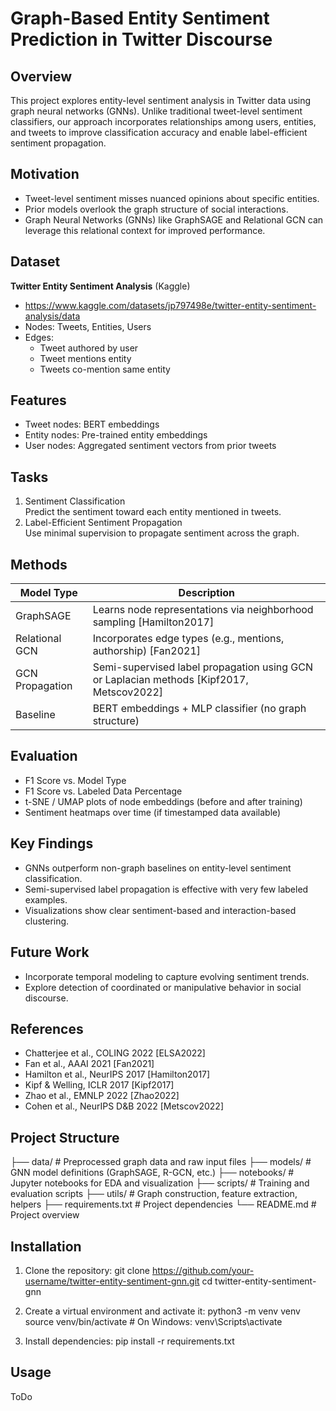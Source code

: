 # Graph-Based Entity Sentiment Prediction in Twitter Discourse

## Overview
This project explores entity-level sentiment analysis in Twitter data using graph neural networks (GNNs). Unlike traditional tweet-level sentiment classifiers, our approach incorporates relationships among users, entities, and tweets to improve classification accuracy and enable label-efficient sentiment propagation.

## Motivation
- Tweet-level sentiment misses nuanced opinions about specific entities.
- Prior models overlook the graph structure of social interactions.
- Graph Neural Networks (GNNs) like GraphSAGE and Relational GCN can leverage this relational context for improved performance.

## Dataset
**Twitter Entity Sentiment Analysis** (Kaggle)  
- https://www.kaggle.com/datasets/jp797498e/twitter-entity-sentiment-analysis/data
- Nodes: Tweets, Entities, Users  
- Edges:
  - Tweet authored by user  
  - Tweet mentions entity  
  - Tweets co-mention same entity  

## Features
- Tweet nodes: BERT embeddings  
- Entity nodes: Pre-trained entity embeddings  
- User nodes: Aggregated sentiment vectors from prior tweets  

## Tasks
1. Sentiment Classification  
   Predict the sentiment toward each entity mentioned in tweets.
2. Label-Efficient Sentiment Propagation  
   Use minimal supervision to propagate sentiment across the graph.

## Methods
| Model Type        | Description |
|------------------|-------------|
| GraphSAGE         | Learns node representations via neighborhood sampling [Hamilton2017] |
| Relational GCN    | Incorporates edge types (e.g., mentions, authorship) [Fan2021] |
| GCN Propagation   | Semi-supervised label propagation using GCN or Laplacian methods [Kipf2017, Metscov2022] |
| Baseline          | BERT embeddings + MLP classifier (no graph structure) |

## Evaluation
- F1 Score vs. Model Type
- F1 Score vs. Labeled Data Percentage
- t-SNE / UMAP plots of node embeddings (before and after training)
- Sentiment heatmaps over time (if timestamped data available)

## Key Findings
- GNNs outperform non-graph baselines on entity-level sentiment classification.
- Semi-supervised label propagation is effective with very few labeled examples.
- Visualizations show clear sentiment-based and interaction-based clustering.

## Future Work
- Incorporate temporal modeling to capture evolving sentiment trends.
- Explore detection of coordinated or manipulative behavior in social discourse.

## References
- Chatterjee et al., COLING 2022 [ELSA2022]  
- Fan et al., AAAI 2021 [Fan2021]  
- Hamilton et al., NeurIPS 2017 [Hamilton2017]  
- Kipf & Welling, ICLR 2017 [Kipf2017]  
- Zhao et al., EMNLP 2022 [Zhao2022]  
- Cohen et al., NeurIPS D&B 2022 [Metscov2022]

## Project Structure

├── data/ # Preprocessed graph data and raw input files
├── models/ # GNN model definitions (GraphSAGE, R-GCN, etc.)
├── notebooks/ # Jupyter notebooks for EDA and visualization
├── scripts/ # Training and evaluation scripts
├── utils/ # Graph construction, feature extraction, helpers
├── requirements.txt # Project dependencies
└── README.md # Project overview

## Installation

1. Clone the repository:
git clone https://github.com/your-username/twitter-entity-sentiment-gnn.git
cd twitter-entity-sentiment-gnn

2. Create a virtual environment and activate it:
python3 -m venv venv
source venv/bin/activate  # On Windows: venv\Scripts\activate

3. Install dependencies:
pip install -r requirements.txt

## Usage

ToDo
